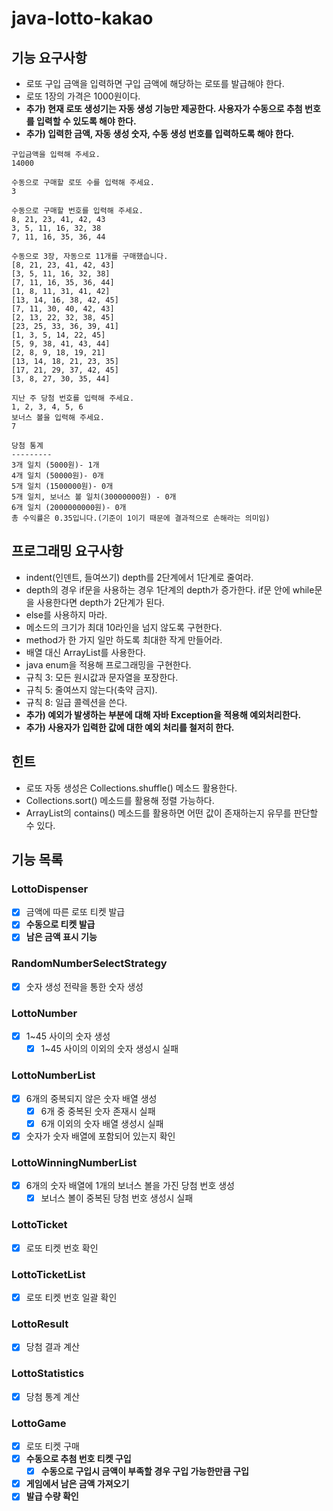 # java-lotto-kakao

## 기능 요구사항

- 로또 구입 금액을 입력하면 구입 금액에 해당하는 로또를 발급해야 한다.
- 로또 1장의 가격은 1000원이다.
- **추가) 현재 로또 생성기는 자동 생성 기능만 제공한다. 사용자가 수동으로 추첨 번호를 입력할 수 있도록 해야 한다.**
- **추가) 입력한 금액, 자동 생성 숫자, 수동 생성 번호를 입력하도록 해야 한다.**
```
구입금액을 입력해 주세요.
14000

수동으로 구매할 로또 수를 입력해 주세요.
3

수동으로 구매할 번호를 입력해 주세요.
8, 21, 23, 41, 42, 43
3, 5, 11, 16, 32, 38
7, 11, 16, 35, 36, 44

수동으로 3장, 자동으로 11개를 구매했습니다.
[8, 21, 23, 41, 42, 43]
[3, 5, 11, 16, 32, 38]
[7, 11, 16, 35, 36, 44]
[1, 8, 11, 31, 41, 42]
[13, 14, 16, 38, 42, 45]
[7, 11, 30, 40, 42, 43]
[2, 13, 22, 32, 38, 45]
[23, 25, 33, 36, 39, 41]
[1, 3, 5, 14, 22, 45]
[5, 9, 38, 41, 43, 44]
[2, 8, 9, 18, 19, 21]
[13, 14, 18, 21, 23, 35]
[17, 21, 29, 37, 42, 45]
[3, 8, 27, 30, 35, 44]

지난 주 당첨 번호를 입력해 주세요.
1, 2, 3, 4, 5, 6
보너스 볼을 입력해 주세요.
7

당첨 통계
---------
3개 일치 (5000원)- 1개
4개 일치 (50000원)- 0개
5개 일치 (1500000원)- 0개
5개 일치, 보너스 볼 일치(30000000원) - 0개
6개 일치 (2000000000원)- 0개
총 수익률은 0.35입니다.(기준이 1이기 때문에 결과적으로 손해라는 의미임)
```

## 프로그래밍 요구사항

- indent(인덴트, 들여쓰기) depth를 2단계에서 1단계로 줄여라.
- depth의 경우 if문을 사용하는 경우 1단계의 depth가 증가한다. if문 안에 while문을 사용한다면 depth가 2단계가 된다.
- else를 사용하지 마라.
- 메소드의 크기가 최대 10라인을 넘지 않도록 구현한다.
- method가 한 가지 일만 하도록 최대한 작게 만들어라.
- 배열 대신 ArrayList를 사용한다.
- java enum을 적용해 프로그래밍을 구현한다.
- 규칙 3: 모든 원시값과 문자열을 포장한다.
- 규칙 5: 줄여쓰지 않는다(축약 금지).
- 규칙 8: 일급 콜렉션을 쓴다.
- **추가) 예외가 발생하는 부분에 대해 자바 Exception을 적용해 예외처리한다.**
- **추가) 사용자가 입력한 값에 대한 예외 처리를 철저히 한다.**

## 힌트

- 로또 자동 생성은 Collections.shuffle() 메소드 활용한다. 
- Collections.sort() 메소드를 활용해 정렬 가능하다.
- ArrayList의 contains() 메소드를 활용하면 어떤 값이 존재하는지 유무를 판단할 수 있다.

## 기능 목록

### LottoDispenser
- [X] 금액에 따른 로또 티켓 발급
- [X] **수동으로 티켓 발급**
- [X] **남은 금액 표시 기능**

### RandomNumberSelectStrategy
- [X] 숫자 생성 전략을 통한 숫자 생성

### LottoNumber
- [X] 1~45 사이의 숫자 생성
  - [X] 1~45 사이의 이외의 숫자 생성시 실패

### LottoNumberList
- [X] 6개의 중복되지 않은 숫자 배열 생성
  - [X] 6개 중 중복된 숫자 존재시 실패
  - [X] 6개 이외의 숫자 배열 생성시 실패
- [X] 숫자가 숫자 배열에 포함되어 있는지 확인

### LottoWinningNumberList
- [X] 6개의 숫자 배열에 1개의 보너스 볼을 가진 당첨 번호 생성
  - [X] 보너스 볼이 중복된 당첨 번호 생성시 실패

### LottoTicket
- [X] 로또 티켓 번호 확인

### LottoTicketList
- [X] 로또 티켓 번호 일괄 확인

### LottoResult
- [X] 당첨 결과 계산

### LottoStatistics
- [X] 당첨 통계 계산

### LottoGame
- [X] 로또 티켓 구매
- [X] **수동으로 추첨 번호 티켓 구입**
  - [X] **수동으로 구입시 금액이 부족할 경우 구입 가능한만큼 구입**
- [X] **게임에서 남은 금액 가져오기**
- [X] **발급 수량 확인**
